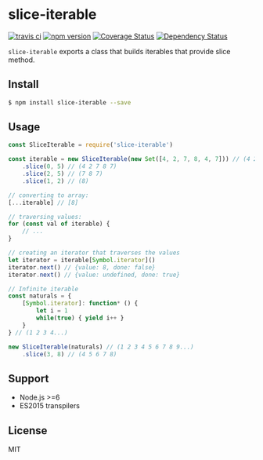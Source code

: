 # slice-iterable

[![travis ci][1]][2]
[![npm version][3]][4]
[![Coverage Status][5]][6]
[![Dependency Status][7]][8]

`slice-iterable` exports a class that builds iterables that provide slice method.

## Install

``` bash
$ npm install slice-iterable --save
```

## Usage
``` javascript
const SliceIterable = require('slice-iterable')

const iterable = new SliceIterable(new Set([4, 2, 7, 8, 4, 7])) // (4 2 7 8 4 7)
    .slice(0, 5) // (4 2 7 8 7)
    .slice(2, 5) // (7 8 7)
    .slice(1, 2) // (8)

// converting to array:
[...iterable] // [8]

// traversing values:
for (const val of iterable) {
    // ...
}

// creating an iterator that traverses the values
let iterator = iterable[Symbol.iterator]()
iterator.next() // {value: 8, done: false}
iterator.next() // {value: undefined, done: true}

// Infinite iterable
const naturals = {
    [Symbol.iterator]: function* () {
        let i = 1
        while(true) { yield i++ }
    }
} // (1 2 3 4...)

new SliceIterable(naturals) // (1 2 3 4 5 6 7 8 9...)
    .slice(3, 8) // (4 5 6 7 8)
```

## Support
- Node.js >=6
- ES2015 transpilers

## License
MIT

  [1]: https://travis-ci.org/xgbuils/slice-iterable.svg?branch=master
  [2]: https://travis-ci.org/xgbuils/slice-iterable
  [3]: https://badge.fury.io/js/slice-iterable.svg
  [4]: https://badge.fury.io/js/slice-iterable
  [5]: https://coveralls.io/repos/github/xgbuils/slice-iterable/badge.svg?branch=master
  [6]: https://coveralls.io/github/xgbuils/slice-iterable?branch=master
  [7]: https://david-dm.org/xgbuils/slice-iterable.svg
  [8]: https://david-dm.org/xgbuils/slice-iterable
